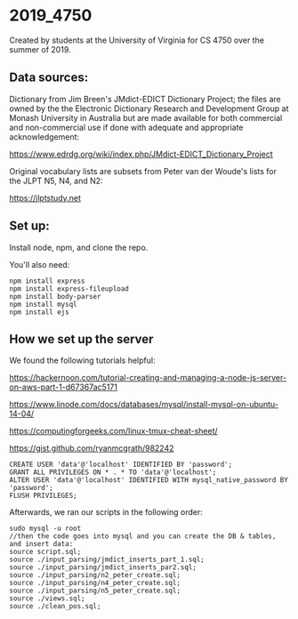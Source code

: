 # 2019_4750
Created by students at the University of Virginia for CS 4750 over the summer of 2019.

## Data sources:

Dictionary from Jim Breen's JMdict-EDICT Dictionary Project; the files are owned by the the Electronic Dictionary Research and Development Group at Monash University in Australia but are made available for both commercial and non-commercial use if done with adequate and appropriate acknowledgement:

https://www.edrdg.org/wiki/index.php/JMdict-EDICT_Dictionary_Project

Original vocabulary lists are subsets from Peter van der Woude's lists for the JLPT N5, N4, and N2:

https://jlptstudy.net

## Set up:

Install node, npm, and clone the repo.

You'll also need:
```
npm install express
npm install express-fileupload
npm install body-parser
npm install mysql
npm install ejs
```

## How we set up the server
We found the following tutorials helpful:

https://hackernoon.com/tutorial-creating-and-managing-a-node-js-server-on-aws-part-1-d67367ac5171

https://www.linode.com/docs/databases/mysql/install-mysql-on-ubuntu-14-04/

https://computingforgeeks.com/linux-tmux-cheat-sheet/

https://gist.github.com/ryanmcgrath/982242

```
CREATE USER 'data'@'localhost' IDENTIFIED BY 'password';
GRANT ALL PRIVILEGES ON * . * TO 'data'@'localhost';
ALTER USER 'data'@'localhost' IDENTIFIED WITH mysql_native_password BY 'password';
FLUSH PRIVILEGES;

```

Afterwards, we ran our scripts in the following order:

```
sudo mysql -u root
//then the code goes into mysql and you can create the DB & tables, and insert data:
source script.sql;
source ./input_parsing/jmdict_inserts_part_1.sql;
source ./input_parsing/jmdict_inserts_par2.sql;
source ./input_parsing/n2_peter_create.sql;
source ./input_parsing/n4_peter_create.sql;
source ./input_parsing/n5_peter_create.sql;
source ./views.sql;
source ./clean_pos.sql;
```

